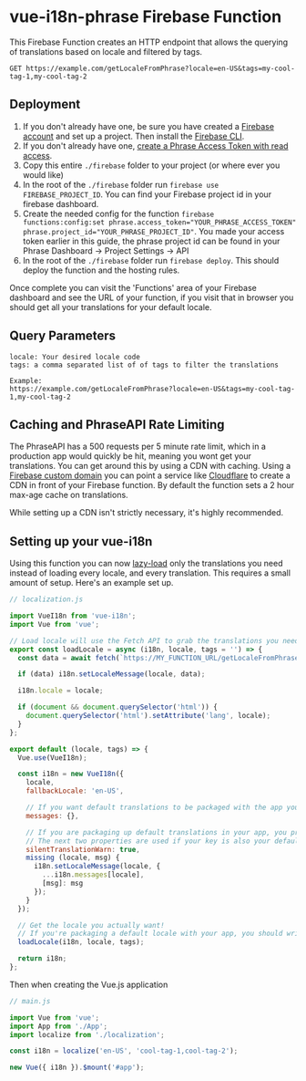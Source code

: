 # vue-i18n-phrase Firebase Function

This Firebase Function creates an HTTP endpoint that allows the querying of translations based on locale and filtered by tags.

```GET https://example.com/getLocaleFromPhrase?locale=en-US&tags=my-cool-tag-1,my-cool-tag-2```

## Deployment

1. If you don't already have one, be sure you have created a [Firebase account](https://firebase.google.com/) and set up a project. Then install the [Firebase CLI](https://github.com/firebase/firebase-tools).
2. If you don't already have one, [create a Phrase Access Token with read access](https://phraseapp.com/settings/oauth_access_tokens).
3. Copy this entire `./firebase` folder to your project (or where ever you would like)
4. In the root of the `./firebase` folder run `firebase use FIREBASE_PROJECT_ID`. You can find your Firebase project id in your firebase dashboard.
5. Create the needed config for the function `firebase functions:config:set phrase.access_token="YOUR_PHRASE_ACCESS_TOKEN" phrase.project_id="YOUR_PHRASE_PROJECT_ID"`. You made your access token earlier in this guide, the phrase project id can be found in your Phrase Dashboard -> Project Settings -> API
6. In the root of the `./firebase` folder run `firebase deploy`. This should deploy the function and the hosting rules.

Once complete you can visit the 'Functions' area of your Firebase dashboard and see the URL of your function, if you visit that in browser you should get all your translations for your default locale.

## Query Parameters

```
locale: Your desired locale code
tags: a comma separated list of of tags to filter the translations

Example:
https://example.com/getLocaleFromPhrase?locale=en-US&tags=my-cool-tag-1,my-cool-tag-2
```

## Caching and PhraseAPI Rate Limiting

The PhraseAPI has a 500 requests per 5 minute rate limit, which in a production app would quickly be hit, meaning you wont get your translations. You can get around this by using a CDN with caching. Using a [Firebase custom domain](https://firebase.google.com/docs/hosting/custom-domain) you can point a service like [Cloudflare](https://www.cloudflare.com/) to create a CDN in front of your Firebase function. By default the function sets a 2 hour max-age cache on translations.

While setting up a CDN isn't strictly necessary, it's highly recommended.

## Setting up your vue-i18n

Using this function you can now [lazy-load](https://kazupon.github.io/vue-i18n/guide/lazy-loading.html) only the translations you need instead of loading every locale, and every translation. This requires a small amount of setup. Here's an example set up.

```js
// localization.js

import VueI18n from 'vue-i18n';
import Vue from 'vue';

// Load locale will use the Fetch API to grab the translations you need, then set them in i18n
export const loadLocale = async (i18n, locale, tags = '') => {
  const data = await fetch(`https://MY_FUNCTION_URL/getLocaleFromPhrase?locale=${locale}&tags=${tags}`).then(res => res.json());

  if (data) i18n.setLocaleMessage(locale, data);

  i18n.locale = locale;

  if (document && document.querySelector('html')) {
    document.querySelector('html').setAttribute('lang', locale);
  }
};

export default (locale, tags) => {
  Vue.use(VueI18n);

  const i18n = new VueI18n({
    locale,
    fallbackLocale: 'en-US',

    // If you want default translations to be packaged with the app you can import them at the top of the file like `import messages from '@/lang/en'`, If you do that, make the next line just `messages`
    messages: {},

    // If you are packaging up default translations in your app, you probably don't want the next two properties.
    // The next two properties are used if your key is also your default translation. Just makes vue-i18n fallback on key correctly if your using variables in your translations.
    silentTranslationWarn: true,
    missing (locale, msg) {
      i18n.setLocaleMessage(locale, {
        ...i18n.messages[locale],
        [msg]: msg
      });
    }
  });

  // Get the locale you actually want!
  // If you're packaging a default locale with your app, you should write a check here to make sure that you don't load the default locale twice.
  loadLocale(i18n, locale, tags);

  return i18n;
};
```

Then when creating the Vue.js application

```js
// main.js

import Vue from 'vue';
import App from './App';
import localize from './localization';

const i18n = localize('en-US', 'cool-tag-1,cool-tag-2');

new Vue({ i18n }).$mount('#app');
```

